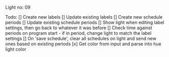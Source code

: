 Light no: 09

Todo:
[] Create new labels
[] Update existing labels
[] Create new schedule periods
[] Update existing schedule periods
[] Show light when editing label settings, then go back to whatever it was before
[] Check time against periods on program start - if in period, change light to match the label settings
[] On 'save schedule', clear all schedules on light and send new ones based on existing periods
[x] Get color from input and parse into hue light color
